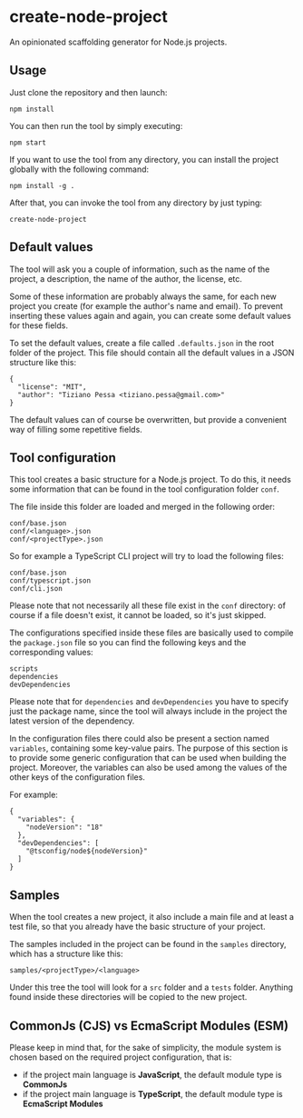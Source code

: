 # create-node-project

An opinionated scaffolding generator for Node.js projects.

## Usage

Just clone the repository and then launch:

`npm install`

You can then run the tool by simply executing:

`npm start`

If you want to use the tool from any directory, you can install the project globally with the following command:

`npm install -g .`

After that, you can invoke the tool from any directory by just typing:

`create-node-project`

## Default values

The tool will ask you a couple of information, such as the name of the project, a description, the name of the author, the license, etc.

Some of these information are probably always the same, for each new project you create (for example the author's name and email). To prevent inserting these values again and again, you can create some default values for these fields.

To set the default values, create a file called `.defaults.json` in the root folder of the project. This file should contain all the default values in a JSON structure like this:

```
{
  "license": "MIT",
  "author": "Tiziano Pessa <tiziano.pessa@gmail.com>"
}
```

The default values can of course be overwritten, but provide a convenient way of filling some repetitive fields.

## Tool configuration

This tool creates a basic structure for a Node.js project. To do this, it needs some information that can be found in the tool configuration folder `conf`.

The file inside this folder are loaded and merged in the following order:

```
conf/base.json
conf/<language>.json
conf/<projectType>.json
```

So for example a TypeScript CLI project will try to load the following files:

```
conf/base.json
conf/typescript.json
conf/cli.json
```

Please note that not necessarily all these file exist in the `conf` directory: of course if a file doesn't exist, it cannot be loaded, so it's just skipped.

The configurations specified inside these files are basically used to compile the `package.json` file so you can find the following keys and the corresponding values:

```
scripts
dependencies
devDependencies
```

Please note that for `dependencies` and `devDependencies` you have to specify just the package name, since the tool will always include in the project the latest version of the dependency.

In the configuration files there could also be present a section named `variables`, containing some key-value pairs. The purpose of this section is to provide some generic configuration that can be used when building the project. Moreover, the variables can also be used among the values of the other keys of the configuration files.

For example:

```
{
  "variables": {
    "nodeVersion": "18"
  },
  "devDependencies": [
    "@tsconfig/node${nodeVersion}"
  ]
}
```

## Samples

When the tool creates a new project, it also include a main file and at least a test file, so that you already have the basic structure of your project.

The samples included in the project can be found in the `samples` directory, which has a structure like this:

`samples/<projectType>/<language>`

Under this tree the tool will look for a `src` folder and a `tests` folder. Anything found inside these directories will be copied to the new project.

## CommonJs (CJS) vs EcmaScript Modules (ESM)

Please keep in mind that, for the sake of simplicity, the module system is chosen based on the required project configuration, that is:

- if the project main language is **JavaScript**, the default module type is **CommonJs**
- if the project main language is **TypeScript**, the default module type is **EcmaScript Modules**
